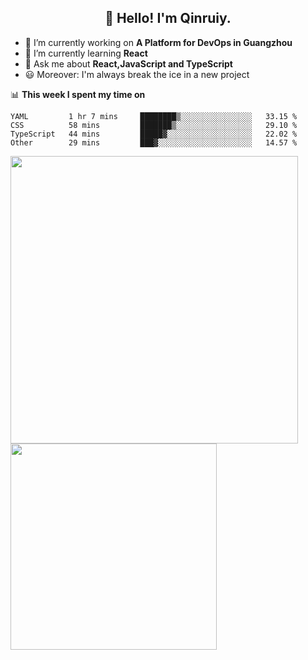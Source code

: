 <h2 align="center">👋 Hello! I'm Qinruiy.</h2>


- 🔭 I’m currently working on **A Platform for DevOps in Guangzhou**
- 🌱 I’m currently learning **React**
- 💬 Ask me about **React,JavaScript and TypeScript**
- 😃 Moreover: I'm always break the ice in a new project

📊 **This week I spent my time on**

<!--START_SECTION:waka-->

```text
YAML         1 hr 7 mins     ████████▒░░░░░░░░░░░░░░░░   33.15 %
CSS          58 mins         ███████▒░░░░░░░░░░░░░░░░░   29.10 %
TypeScript   44 mins         █████▓░░░░░░░░░░░░░░░░░░░   22.02 %
Other        29 mins         ███▓░░░░░░░░░░░░░░░░░░░░░   14.57 %
```

<!--END_SECTION:waka-->

<p>
<img align="left" width="460" src="https://github-readme-stats.vercel.app/api?username=Qinruiy&custom_title=Qrinruiy's Github Stats&theme=graywhite&hide_border=true"/> <img align="left" width="330" src="https://github-readme-stats.vercel.app/api/top-langs/?username=Qinruiy&layout=compact&theme=graywhite&hide_border=true"/>
</p>
